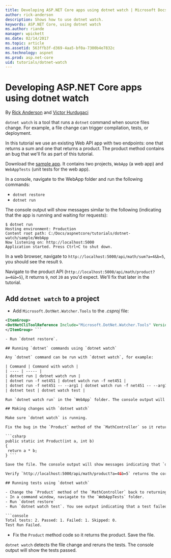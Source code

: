 ```yaml
---
title: Developing ASP.NET Core apps using dotnet watch | Microsoft Docs
author: rick-anderson
description: Shows how to use dotnet watch.
keywords: ASP.NET Core, using dotnet watch
ms.author: riande
manager: wpickett
ms.date: 02/14/2017
ms.topic: article
ms.assetid: 563ffb3f-d369-4aa5-bf0a-7300b4e7832c
ms.technology: aspnet
ms.prod: asp.net-core
uid: tutorials/dotnet-watch
---
```

# Developing ASP.NET Core apps using dotnet watch


By [Rick Anderson](https://twitter.com/RickAndMSFT) and [Victor Hurdugaci](https://twitter.com/victorhurdugaci)

`dotnet watch` is a tool that runs a `dotnet` command when source files change. For example, a file change can trigger compilation, tests, or deployment.

In this tutorial we use an existing Web API app with two endpoints: one that returns a sum and one that returns a product. The product method contains an bug that we'll fix as part of this tutorial.

Download the [sample app](https://github.com/aspnet/Docs/tree/master/aspnetcore/tutorials/dotnet-watch/sample). It contains two projects, `WebApp` (a web app) and `WebAppTests` (unit tests for the web app).

In a console, navigate to the WebApp folder and run the following commands:

- `dotnet restore`
- `dotnet run`

The console output will show messages similar to the following (indicating that the app is running and waiting for requests):

```console
$ dotnet run
Hosting environment: Production
Content root path: C:/Docs/aspnetcore/tutorials/dotnet-watch/sample/WebApp
Now listening on: http://localhost:5000
Application started. Press Ctrl+C to shut down.
```

In a web browser, navigate to `http://localhost:5000/api/math/sum?a=4&b=5`, you should see the result `9`.

Navigate to the product API (`http://localhost:5000/api/math/product?a=4&b=5`), it returns `9`, not `20` as you'd expect. We'll fix that later in the tutorial.

## Add `dotnet watch` to a project

- Add `Microsoft.DotNet.Watcher.Tools` to the *.csproj* file:
 ```xml
 <ItemGroup>
 <DotNetCliToolReference Include="Microsoft.DotNet.Watcher.Tools" Version="1.0.0-msbuild3-final" />
 </ItemGroup> ```

- Run `dotnet restore`.

## Running `dotnet` commands using `dotnet watch`

Any `dotnet` command can be run with `dotnet watch`, for example:

| Command | Command with watch |
| ---- | ----- |
| dotnet run | dotnet watch run |
| dotnet run -f net451 | dotnet watch run -f net451 |
| dotnet run -f net451 -- --arg1 | dotnet watch run -f net451 -- --arg1 |
| dotnet test | dotnet watch test |

Run `dotnet watch run` in the `WebApp` folder. The console output will indicate `watch` has started.

## Making changes with `dotnet watch`

Make sure `dotnet watch` is running.

Fix the bug in the `Product` method of the `MathController` so it returns the product and not the sum.

```csharp
public static int Product(int a, int b)
{
  return a * b;
} ```

Save the file. The console output will show messages indicating that `dotnet watch` detected a file change and restarted the app.

Verify `http://localhost:5000/api/math/product?a=4&b=5` returns the correct result.

## Running tests using `dotnet watch`

- Change the `Product` method of the `MathController` back to returning the sum and save the file.
- In a command window, naviagate to the `WebAppTests` folder.
- Run `dotnet restore`
- Run `dotnet watch test`. You see output indicating that a test failed and that watcher is waiting for file changes:

 ```console
 Total tests: 2. Passed: 1. Failed: 1. Skipped: 0.
 Test Run Failed.
  ```
- Fix the `Product` method code so it returns the product. Save the file.

`dotnet watch` detects the file change and reruns the tests. The console output will show the tests passed.

